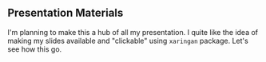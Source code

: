 ## Presentation Materials

I'm planning to make this a hub of all my presentation. I quite like the idea of making my slides available and "clickable" using `xaringan` package. Let's see how this go.